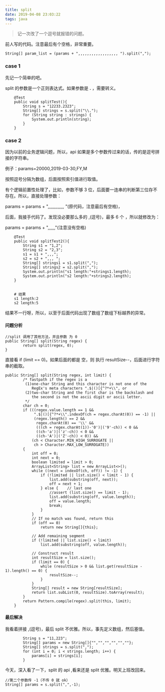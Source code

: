 ```yaml
---
title: split
date: 2019-04-08 23:03:22
tags: java
---
```


> 记一次改了一个逗号就报错的问题。


前人写的代码。注意最后有个空格，非常重要。

```
String[] param_list = (params + ",,,,,,,,,,,,,,,,,, ").split(",");
```

### case 1 

先记一个简单的吧。

split 的参数是一个正则表达式。如果参数是 **.** ，需要转义。
```
    @Test
    public void splitTest(){
        String s = "12233.2323";
        String[] strings = s.split("\\.");
        for (String string : strings) {
            System.out.println(string);
        }
    }
```

<!--more-->

### case 2 

因为以前的业务逻辑问题，所以，api 如果是多个参数传过来的话，传的是逗号拼接的字符串。

例子：params=20000,2019-03-30,FY,M

按照逗号分隔为数组，后面按照索引值进行取值。

有个逻辑前置性处理了，比如，参数不够 3 位，后面要一连串的判断第三位存不存在。所以，直接处理参数：

params = params + ",,,,,,,,,,,,, "(原代码，注意最后有空格)，

后面，我接手代码了。发现没必要那么多的 ,(逗号)，最多 6 个 ，所以就修改为：

params = params + ",,,,,,"(注意没有空格)

```
    @Test
    public void splitTest2(){
        String s1 = "1,2";
        String s2 = "2,3";
        s1 = s1 + ",,,";
        s2 = s2 + ",,, ";
        String[] strings1 = s1.split(",");
        String[] strings2 = s2.split(",");
        System.out.println("s1 length:"+strings1.length);
        System.out.println("s2 length:"+strings2.length);
    }


    # 结果
    s1 length:2
    s2 length:5
```


结果不一行呀，所以，以至于后面代码出现了数组了数组下标越界的异常。

#### 问题分析

```
//split 调用了其他方法，并且参数 为 0 
public String[] split(String regex) {
        return split(regex, 0);
}
```


直接看 if (limit == 0)。如果后面的都是 空，则 执行 resultSize--，后面进行字符串的截取。
```
public String[] split(String regex, int limit) {
        /* fastpath if the regex is a
         (1)one-char String and this character is not one of the
            RegEx's meta characters ".$|()[{^?*+\\", or
         (2)two-char String and the first char is the backslash and
            the second is not the ascii digit or ascii letter.
         */
        char ch = 0;
        if (((regex.value.length == 1 &&
             ".$|()[{^?*+\\".indexOf(ch = regex.charAt(0)) == -1) ||
             (regex.length() == 2 &&
              regex.charAt(0) == '\\' &&
              (((ch = regex.charAt(1))-'0')|('9'-ch)) < 0 &&
              ((ch-'a')|('z'-ch)) < 0 &&
              ((ch-'A')|('Z'-ch)) < 0)) &&
            (ch < Character.MIN_HIGH_SURROGATE ||
             ch > Character.MAX_LOW_SURROGATE))
        {
            int off = 0;
            int next = 0;
            boolean limited = limit > 0;
            ArrayList<String> list = new ArrayList<>();
            while ((next = indexOf(ch, off)) != -1) {
                if (!limited || list.size() < limit - 1) {
                    list.add(substring(off, next));
                    off = next + 1;
                } else {    // last one
                    //assert (list.size() == limit - 1);
                    list.add(substring(off, value.length));
                    off = value.length;
                    break;
                }
            }
            // If no match was found, return this
            if (off == 0)
                return new String[]{this};

            // Add remaining segment
            if (!limited || list.size() < limit)
                list.add(substring(off, value.length));

            // Construct result
            int resultSize = list.size();
            if (limit == 0) {
                while (resultSize > 0 && list.get(resultSize - 1).length() == 0) {
                    resultSize--;
                }
            }
            String[] result = new String[resultSize];
            return list.subList(0, resultSize).toArray(result);
        }
        return Pattern.compile(regex).split(this, limit);
    }
```

#### 最后解决

我看着拼接 ,(逗号)，最后 split 不优雅。所以，事先定义数组，然后塞值。

```
        String s = "11,223";
        String[] params = new String[]{"","","","","",""};
        String[] strings = s.split(",");
        for (int i = 0; i < strings.length; i++) {
            params[i] = strings[i];
        }
```

今天，深入看了一下，split 的 api ,看来还是 split 优雅。明天上班改回来。

```
//第二个参数传 -1（不传 0 就 ok）
String[] params = s.split(",",-1);
```